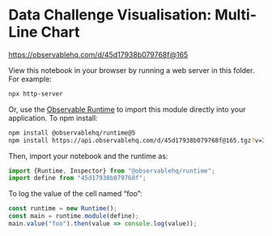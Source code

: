 # Data Challenge Visualisation: Multi-Line Chart

https://observablehq.com/d/45d17938b079768f@165

View this notebook in your browser by running a web server in this folder. For
example:

~~~sh
npx http-server
~~~

Or, use the [Observable Runtime](https://github.com/observablehq/runtime) to
import this module directly into your application. To npm install:

~~~sh
npm install @observablehq/runtime@5
npm install https://api.observablehq.com/d/45d17938b079768f@165.tgz?v=3
~~~

Then, import your notebook and the runtime as:

~~~js
import {Runtime, Inspector} from "@observablehq/runtime";
import define from "45d17938b079768f";
~~~

To log the value of the cell named “foo”:

~~~js
const runtime = new Runtime();
const main = runtime.module(define);
main.value("foo").then(value => console.log(value));
~~~
